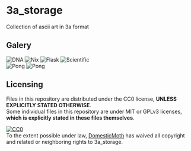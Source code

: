 # 3a_storage
Collection of ascii art in 3a format  
## Galery
![DNA](https://i.imgur.com/OWN9yQW.gif) ![Nix](https://i.imgur.com/hR385U4.gif) ![Flask](https://i.imgur.com/bKfHjf6.gif) ![Scientific](https://i.imgur.com/Jj17x77.gif)  
![Pong](https://i.imgur.com/XjgEibY.gif) ![Pong](https://i.imgur.com/6C2W8mj.gif)  
## Licensing
Files in this repository are distributed under the CC0 license, **UNLESS EXPLICITLY STATED OTHERWISE**.  
Some individual files in this repository are under MIT or GPLv3 licenses, **which is explicitly stated in these files themselves**.  

<p xmlns:dct="http://purl.org/dc/terms/">
  <a rel="license"
     href="http://creativecommons.org/publicdomain/zero/1.0/">
    <img src="http://i.creativecommons.org/p/zero/1.0/88x31.png" style="border-style: none;" alt="CC0" />
  </a>
  <br />
  To the extent possible under law,
  <a rel="dct:publisher"
     href="https://github.com/DomesticMoth">
    <span property="dct:title">DomesticMoth</span></a>
  has waived all copyright and related or neighboring rights to
  <span property="dct:title">3a_storage</span>.
</p>
